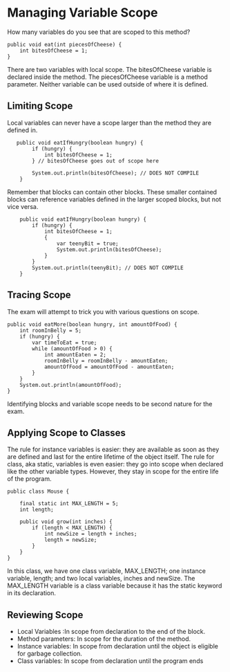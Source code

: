 # Managing Variable Scope

How many variables do you see that are scoped to this method?

    public void eat(int piecesOfCheese) {
        int bitesOfCheese = 1;
    }

There are two variables with local scope. The bitesOfCheese variable is declared inside the method. The piecesOfCheese
variable is a method parameter. Neither variable can be used outside of where it is defined.

## Limiting Scope

Local variables can never have a scope larger than the method they are defined in.

```
   public void eatIfHungry(boolean hungry) {
        if (hungry) {
            int bitesOfCheese = 1;
        } // bitesOfCheese goes out of scope here

        System.out.println(bitesOfCheese); // DOES NOT COMPILE
    }
```

Remember that blocks can contain other blocks. These smaller contained blocks can reference variables defined in the
larger scoped blocks, but not vice versa.

```
    public void eatIfHungry(boolean hungry) {
        if (hungry) {
            int bitesOfCheese = 1;
            {
                var teenyBit = true;
                System.out.println(bitesOfCheese);
            }
        }
        System.out.println(teenyBit); // DOES NOT COMPILE
    }
```

## Tracing Scope

The exam will attempt to trick you with various questions on scope.

    public void eatMore(boolean hungry, int amountOfFood) {
        int roomInBelly = 5;
        if (hungry) {
            var timeToEat = true;
            while (amountOfFood > 0) {
                int amountEaten = 2;
                roomInBelly = roomInBelly - amountEaten;
                amountOfFood = amountOfFood - amountEaten;
            }
        }
        System.out.println(amountOfFood);
    }

Identifying blocks and variable scope needs to be second nature for the exam.

## Applying Scope to Classes

The rule for instance variables is easier: they are available as soon as they are defined and last for the entire
lifetime of the object itself. The rule for class, aka static, variables is even easier: they go into scope when
declared like the other variable types. However, they stay in scope for the entire life of the program.

    public class Mouse {

        final static int MAX_LENGTH = 5;
        int length;
    
        public void grow(int inches) {
            if (length < MAX_LENGTH) {
                int newSize = length + inches;
                length = newSize;
            }
        }
    }

In this class, we have one class variable, MAX_LENGTH; one instance variable, length; and two local variables, inches
and newSize. The MAX_LENGTH variable is a class variable because it has the static keyword in its declaration.

## Reviewing Scope

- Local Variables :In scope from declaration to the end of the block.
- Method parameters: In scope for the duration of the method.
- Instance variables: In scope from declaration until the object is eligible for garbage collection.
- Class variables: In scope from declaration until the program ends